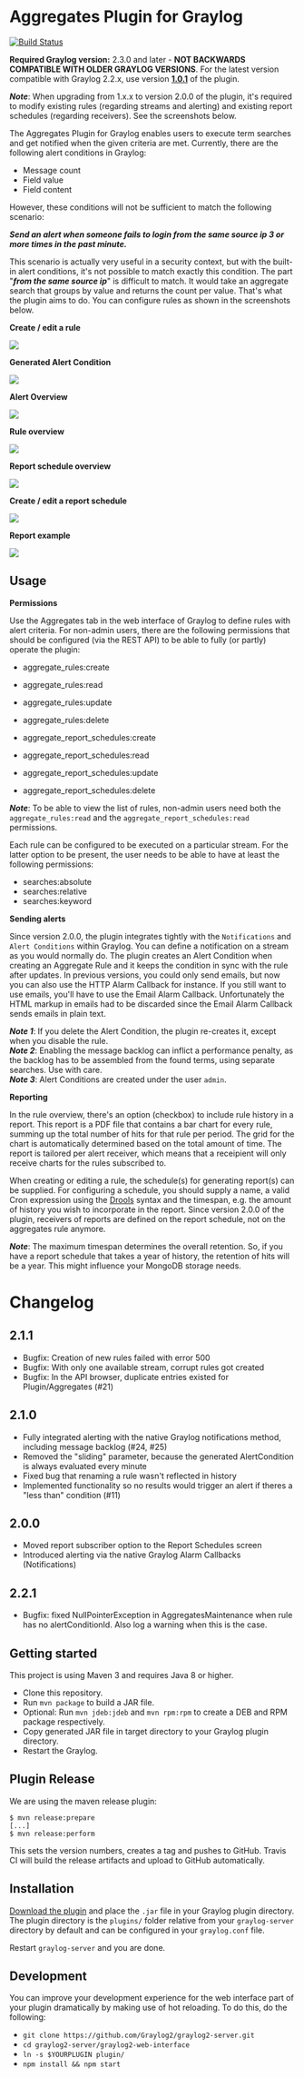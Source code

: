 # Aggregates Plugin for Graylog

[![Build Status](https://travis-ci.org/cvtienhoven/graylog-plugin-aggregates.svg?branch=master)](https://travis-ci.org/cvtienhoven/graylog-plugin-aggregates)

**Required Graylog version:** 2.3.0 and later - **NOT BACKWARDS COMPATIBLE WITH OLDER GRAYLOG VERSIONS**.
For the latest version compatible with Graylog 2.2.x, use version **[1.0.1](https://github.com/cvtienhoven/graylog-plugin-aggregates/releases/tag/1.0.1)** of the plugin.


**_Note_**: When upgrading from 1.x.x to version 2.0.0 of the plugin, it's required to modify existing rules (regarding streams and alerting) and existing report schedules (regarding receivers). See the screenshots below.



The Aggregates Plugin for Graylog enables users to execute term searches and get notified when the given criteria are met. Currently, there are the following alert conditions in Graylog:

* Message count
* Field value
* Field content

However, these conditions will not be sufficient to match the following scenario:

**_Send an alert when someone fails to login from the same source ip 3 or more times in the past minute._**

This scenario is actually very useful in a security context, but with the built-in alert conditions, it's not possible to match exactly this condition. The part "**_from the same source ip_**" is difficult to match. It would take an aggregate search that groups by value and returns the count per value. That's what the plugin aims to do. You can configure rules as shown in the screenshots below.

**Create / edit a rule**

![](https://github.com/cvtienhoven/graylog-plugin-aggregates/blob/master/images/edit_rule.png)


**Generated Alert Condition**

![](https://github.com/cvtienhoven/graylog-plugin-aggregates/blob/master/images/condition.png)


**Alert Overview**

![](https://github.com/cvtienhoven/graylog-plugin-aggregates/blob/master/images/alert.png)


**Rule overview**

![](https://github.com/cvtienhoven/graylog-plugin-aggregates/blob/master/images/list.png)


**Report schedule overview**

![](https://github.com/cvtienhoven/graylog-plugin-aggregates/blob/master/images/schedule_list.png)


**Create / edit a report schedule**

![](https://github.com/cvtienhoven/graylog-plugin-aggregates/blob/master/images/edit_schedule.png)


**Report example**

![](https://github.com/cvtienhoven/graylog-plugin-aggregates/blob/master/images/report.png)


Usage
-----

**Permissions**

Use the Aggregates tab in the web interface of Graylog to define rules with alert criteria. For non-admin users, there are the following permissions that should be configured (via the REST API) to be able to fully (or partly) operate the plugin:

* aggregate_rules:create
* aggregate_rules:read
* aggregate_rules:update
* aggregate_rules:delete

* aggregate_report_schedules:create
* aggregate_report_schedules:read
* aggregate_report_schedules:update
* aggregate_report_schedules:delete

**_Note_**: To be able to view the list of rules, non-admin users need both the `aggregate_rules:read` and the `aggregate_report_schedules:read` permissions.

Each rule can be configured to be executed on a particular stream. For the latter option to be present, the user needs to be able to have at least the following permissions:

* searches:absolute
* searches:relative
* searches:keyword

**Sending alerts**

Since version 2.0.0, the plugin integrates tightly with the `Notifications` and `Alert Conditions` within Graylog. You can define a notification on a stream as you would normally do. The plugin creates an Alert Condition when creating an Aggregate Rule and it keeps the condition in sync with the rule after updates. In previous versions, you could only send emails, but now you can also use the HTTP Alarm Callback for instance. If you still want to use emails, you'll have to use the Email Alarm Callback. Unfortunately the HTML markup in emails had to be discarded since the Email Alarm Callback sends emails in plain text.

**_Note 1_**: If you delete the Alert Condition, the plugin re-creates it, except when you disable the rule.<br/>
**_Note 2_**: Enabling the message backlog can inflict a performance penalty, as the backlog has to be assembled from the found terms, using separate searches. Use with care.<br/>
**_Note 3_**: Alert Conditions are created under the user `admin`.


**Reporting**

In the rule overview, there's an option (checkbox) to include rule history in a report. This report is a PDF file that contains a bar chart for every rule, summing up the total number of hits for that rule per period. The grid for the chart is automatically determined based on the total amount of time. The report is tailored per alert receiver, which means that a receipient will only receive charts for the rules subscribed to.

When creating or editing a rule, the schedule(s) for generating report(s) can be supplied. For configuring a schedule, you should supply a name, a valid Cron expression using the [Drools](http://javadox.com/org.drools/drools-core/6.2.0.Final/org/drools/core/time/impl/CronExpression.html) syntax and the timespan, e.g. the amount of history you wish to incorporate in the report. Since version 2.0.0 of the plugin, receivers of reports are defined on the report schedule, not on the aggregates rule anymore.

**_Note_**: The maximum timespan determines the overall retention. So, if you have a report schedule that takes a year of history, the retention of hits will be a year. This might influence your MongoDB storage needs.


# Changelog

2.1.1
-----

- Bugfix: Creation of new rules failed with error 500
- Bugfix: With only one available stream, corrupt rules got created
- Bugfix: In the API browser, duplicate entries existed for Plugin/Aggregates (#21)

2.1.0
-----

- Fully integrated alerting with the native Graylog notifications method, including message backlog (#24, #25)
- Removed the "sliding" parameter, because the generated AlertCondition is always evaluated every minute
- Fixed bug that renaming a rule wasn't reflected in history
- Implemented functionality so no results would trigger an alert if theres a "less than" condition (#11)

2.0.0
-----

- Moved report subscriber option to the Report Schedules screen
- Introduced alerting via the native Graylog Alarm Callbacks (Notifications)

2.2.1
-----

- Bugfix: fixed NullPointerException in AggregatesMaintenance when rule has no alertConditionId. Also log a warning when this is the case.



Getting started
---------------

This project is using Maven 3 and requires Java 8 or higher.

* Clone this repository.
* Run `mvn package` to build a JAR file.
* Optional: Run `mvn jdeb:jdeb` and `mvn rpm:rpm` to create a DEB and RPM package respectively.
* Copy generated JAR file in target directory to your Graylog plugin directory.
* Restart the Graylog.

Plugin Release
--------------

We are using the maven release plugin:

```
$ mvn release:prepare
[...]
$ mvn release:perform
```

This sets the version numbers, creates a tag and pushes to GitHub. Travis CI will build the release artifacts and upload to GitHub automatically.

Installation
------------

[Download the plugin](https://github.com/cvtienhoven/graylog-plugin-aggregates/releases)
and place the `.jar` file in your Graylog plugin directory. The plugin directory
is the `plugins/` folder relative from your `graylog-server` directory by default
and can be configured in your `graylog.conf` file.

Restart `graylog-server` and you are done.

Development
-----------

You can improve your development experience for the web interface part of your plugin
dramatically by making use of hot reloading. To do this, do the following:

* `git clone https://github.com/Graylog2/graylog2-server.git`
* `cd graylog2-server/graylog2-web-interface`
* `ln -s $YOURPLUGIN plugin/`
* `npm install && npm start`
